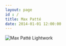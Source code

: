 ```yaml
---
layout: page
id : /
title: Max Patté
date: 2014-01-01 12:00:00
---
```


<div>
  <img class="u-imgResponsive" src="/images/matterhorn.jpg" alt="Max Patté Lightwork"/>
</div>